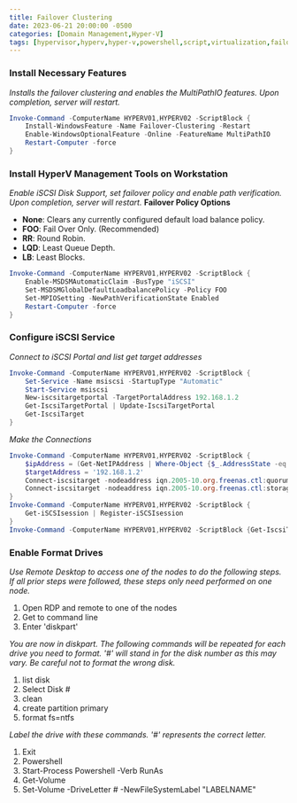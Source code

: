 ```yaml
---
title: Failover Clustering
date: 2023-06-21 20:00:00 -0500
categories: [Domain Management,Hyper-V]
tags: [hypervisor,hyperv,hyper-v,powershell,script,virtualization,failover,cluster]
---
```


### Install Necessary Features
*Installs the failover clustering and enables the MultiPathIO features.  Upon completion, server will restart.*
```powershell
Invoke-Command -ComputerName HYPERV01,HYPERV02 -ScriptBlock {
    Install-WindowsFeature -Name Failover-Clustering -Restart
    Enable-WindowsOptionalFeature -Online -FeatureName MultiPathIO
    Restart-Computer -force
}

```

### Install HyperV Management Tools on Workstation
*Enable iSCSI Disk Support, set failover policy and enable path verification.  Upon completion, server will restart.*
**Failover Policy Options**
- **None**: Clears any currently configured default load balance policy.
- **FOO**: Fail Over Only. (Recommended)
- **RR**: Round Robin.
- **LQD**: Least Queue Depth.
- **LB**: Least Blocks.

```powershell
Invoke-Command -ComputerName HYPERV01,HYPERV02 -ScriptBlock {
    Enable-MSDSMAutomaticClaim -BusType "iSCSI"
    Set-MSDSMGlobalDefaultLoadbalancePolicy -Policy FOO
    Set-MPIOSetting -NewPathVerificationState Enabled
    Restart-Computer -force
}

```

### Configure iSCSI Service
*Connect to iSCSI Portal and list get target addresses*
```powershell
Invoke-Command -ComputerName HYPERV01,HYPERV02 -ScriptBlock {
    Set-Service -Name msiscsi -StartupType "Automatic"
    Start-Service msiscsi
    New-iscsitargetportal -TargetPortalAddress 192.168.1.2
    Get-IscsiTargetPortal | Update-IscsiTargetPortal
    Get-IscsiTarget
}

```

*Make the Connections*
```powershell
Invoke-Command -ComputerName HYPERV01,HYPERV02 -ScriptBlock {
    $ipAddress = (Get-NetIPAddress | Where-Object {$_.AddressState -eq "Preferred" -and $_.ValidLifetime -lt "24:00:00"}).IPAddress
    $targetAddress = '192.168.1.2'
    Connect-iscsitarget -nodeaddress iqn.2005-10.org.freenas.ctl:quorum -IsPersistent $true -InitiatorPortalAddress $ipAddress -TargetPortalAddress $targetAddress
    Connect-iscsitarget -nodeaddress iqn.2005-10.org.freenas.ctl:storage -IsPersistent $true -InitiatorPortalAddress $ipAddress -TargetPortalAddress $targetAddress
}
Invoke-Command -ComputerName HYPERV01,HYPERV02 -ScriptBlock {
    Get-iSCSIsession | Register-iSCSIsession
}
Invoke-Command -ComputerName HYPERV01,HYPERV02 -ScriptBlock {Get-IscsiTarget}

```

### Enable Format Drives
*Use Remote Desktop to access one of the nodes to do the following steps.  If all prior steps were followed, these steps only need performed on one node.*
1. Open RDP and remote to one of the nodes
2. Get to command line
3. Enter 'diskpart'

*You are now in diskpart.  The following commands will be repeated for each drive you need to format.  '#' will stand in for the disk number as this may vary.  Be careful not to format the wrong disk.*
1. list disk
2. Select Disk #
3. clean
4. create partition primary
5. format fs=ntfs

*Label the drive with these commands. '#' represents the correct letter.*
1. Exit
2. Powershell
3. Start-Process Powershell -Verb RunAs
4. Get-Volume
5. Set-Volume -DriveLetter # -NewFileSystemLabel "LABELNAME"